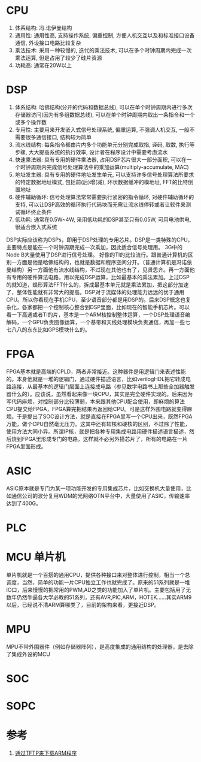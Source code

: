 # CPU

1. 体系结构: 冯.诺伊曼结构     
2. 通用性: 通用性高, 支持操作系统, 偏重控制, 方便人机交互以及和标准接口设备通信, 外设接口电路比较复杂
3. 乘法技术: 采用一种较慢的, 迭代的乘法技术, 可以在多个时钟周期内完成一次乘法运算, 但是占用了较少了硅片资源
4. 功耗高: 通常在20W以上

# DSP

1. 体系结构: 哈佛结构(分开的代码和数据总线), 可以在单个时钟周期内进行多次存储器访问(因为有多组数据总线), 可以在单个时钟周期内取出一条指令和一个或多个操作数
2. 专用性: 主要用来开发嵌入式信号处理系统, 偏重运算, 不强调人机交互, 一般不需要很多通信接口, 结构较为简单
3. 流水线结构: 每条指令都由片内多个功能单元分别完成取指, 译码, 取数, 执行等步骤, 大大提高系统的执行效率, 设计者在程序设计中需要考虑流水
4. 快速乘法器: 具有专用的硬件乘法器, 占用DSP芯片很大一部分面积, 可以在一个时钟周期内完成信号处理算法中的乘加运算(multiply-accumulate, MAC)
5. 地址发生器: 具有专用的硬件地址发生单元, 可以支持许多信号处理算法所要求的特定数据地址模式, 包括前(后)增(减), 环状数据缓冲的模地址, FFT的比特倒置地址
6. 硬件辅助循环: 信号处理算法常常需要执行紧密的指令循环, 对硬件辅助循环的支持, 可以让DSP高效的循环执行代码块而无需让流水线停转或者让软件来测试循环终止条件
7. 低功耗: 通常在0.5W~4W, 采用低功耗的DSP甚至只有0.05W, 可用电池供电, 很适合嵌入式系统

DSP实际应该称为DSPs，即用于DSP处理的专用芯片。DSP是一类特殊的CPU，主要特点是能在一个时钟周期完成一次乘加，因此适合信号处理用。 3G中的Node B大量使用了DSP进行信号处理。 好像的TI的比较流行。跟普通计算机的区别一方面是他是哈佛结构的，也就是数据和程序空间分开。（普通计算机是冯诺依曼结构）另一方面他有流水线结构，不过现在其他也有了，见贤思齐。再一方面他有专用的硬件算法电路，用以完成DSP运算，比如最基本的乘法累加。上过DSP的就知道，蝶形算法FFT什么的，拆成最基本单元就是乘法累加，把这部分加速了，整体性能就有非常大的提高。DSP对于流媒体的处理能力远远的优于通用CPU。所以你看现在手机CPU，至少语音部分都是用DSP的。后来DSP概念也复杂化，各家都把一个控制核心整合到DSP里面，比如现在的智能手机芯片。可以看一下高通或者TI的片，基本是一个ARM核控制整体运算，一个DSP处理语音编解码，一个GPU负责图像运算，一个基带和天线处理模块负责通信，再加一些七七八八的东东比如GPS模块什么的。

# FPGA

FPGA基本就是高端的CPLD，两者非常接近。这种器件是用逻辑门来表述性能的。本身他就是一堆的逻辑门，通过硬件描述语言，比如verilogHDL把它转成电路连接，从最基本的逻辑门层面上连接成电路（参见数字电路书上那些全加器触发器什么的）。应该说，虽然看起来像一块CPU，其实是完全硬件实现的。后来因为写代码麻烦，对控制部分比较薄弱，本来跟其他CPU配合使用，即麻烦的算法CPU提交给FPGA，FPGA算完把结果再返回给CPU。可是这样外围电路就变得麻烦。于是提出了SOC设计方法，就是直接在FPGA里写一个CPU出来，既然FPGA万能，做个CPU自然毫无压力。这其中还有软核和硬核的区别，不过除了性能，使用方法大同小异。所谓IP核，就是把各种专用集成电路用硬件描述语言描述，然后烧到FPGA里形成专门的电路，这样就不必另外搭芯片了，所有的电路在一片FPGA里面形成。

# ASIC

ASIC原本就是专门为某一项功能开发的专用集成芯片，比如交换机大量使用，比如通信公司的波分复用WDM的光网络OTN平台中，大量使用了ASIC，传输速率达到了400G。

# PLC



# MCU 单片机

单片机就是一个百搭的通用CPU，提供各种接口来对整体进行控制，相当一个总调度，当然，简单的功能一片CPU独立工作也就完成了。原来的51系列就是一堆IO口，后来慢慢的把常用的PWM,AD之类的功能加入了单片机。主要包括用了无数年仍然牛逼各大学必教的51系列，还有AVR,PIC,ARM，HOTEK……其实ARM9以后，已经说不清ARM算哪类了，目前的架构来看，更接近DSP。

# MPU

MPU不带外围器件（例如存储器阵列），是高度集成的通用结构的处理器，是去除了集成外设的MCU

# SOC


# SOPC


# 参考

1. [通过TFTP来下载ARM程序](http://blog.csdn.net/maochengtao/article/details/45841807)
